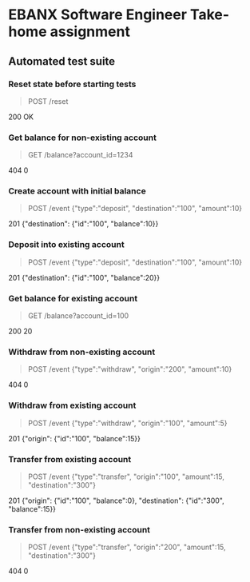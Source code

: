 # EBANX Software Engineer Take-home assignment


## Automated test suite

### Reset state before starting tests

> POST /reset

  200 OK


### Get balance for non-existing account

> GET /balance?account_id=1234

  404 0

### Create account with initial balance

> POST /event {"type":"deposit", "destination":"100", "amount":10}

  201 {"destination": {"id":"100", "balance":10}}

### Deposit into existing account

> POST /event {"type":"deposit", "destination":"100", "amount":10}

  201 {"destination": {"id":"100", "balance":20}}

### Get balance for existing account

> GET /balance?account_id=100

  200 20

### Withdraw from non-existing account

> POST /event {"type":"withdraw", "origin":"200", "amount":10}

  404 0

### Withdraw from existing account

> POST /event {"type":"withdraw", "origin":"100", "amount":5}

  201 {"origin": {"id":"100", "balance":15}}

### Transfer from existing account

> POST /event {"type":"transfer", "origin":"100", "amount":15, "destination":"300"}

  201 {"origin": {"id":"100", "balance":0}, "destination": {"id":"300", "balance":15}}

### Transfer from non-existing account

> POST /event {"type":"transfer", "origin":"200", "amount":15, "destination":"300"}

  404 0